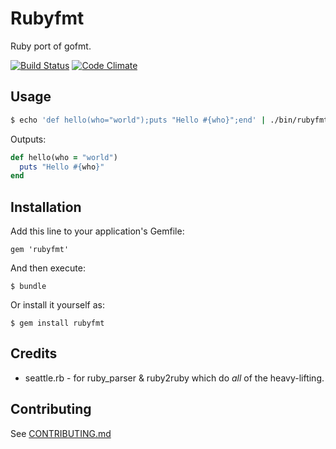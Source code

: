 # Rubyfmt

Ruby port of gofmt.

[![Build Status](http://img.shields.io/travis/wojtekmach/rubyfmt.svg)][travis]
[![Code Climate](http://img.shields.io/codeclimate/github/wojtekmach/rubyfmt.svg)][codeclimate]

[travis]: https://travis-ci.org/wojtekmach/rubyfmt
[codeclimate]: https://codeclimate.com/github/wojtekmach/rubyfmt

## Usage

```bash
$ echo 'def hello(who="world");puts "Hello #{who}";end' | ./bin/rubyfmt
```

Outputs:

```ruby
def hello(who = "world")
  puts "Hello #{who}"
end
```

## Installation

Add this line to your application's Gemfile:

    gem 'rubyfmt'

And then execute:

    $ bundle

Or install it yourself as:

    $ gem install rubyfmt

## Credits

- seattle.rb - for ruby_parser & ruby2ruby which do _all_ of the heavy-lifting.

## Contributing

See [CONTRIBUTING.md](https://github.com/wojtekmach/rubyfmt/blob/master/CONTRIBUTING.md)

